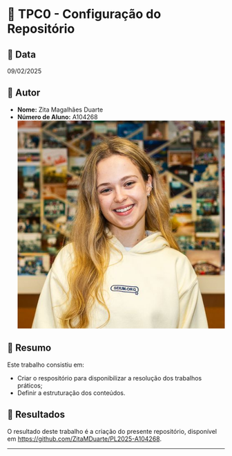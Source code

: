 # 📌 TPC0 - Configuração do Repositório

## 📅 Data
09/02/2025

## 👤 Autor
- ⁠**Nome:** Zita Magalhães Duarte
- **Número de Aluno:** A104268
![Zita Duarte](../zitaduarte.jpeg)

## 📖 Resumo
Este trabalho consistiu em:
- Criar o respositório para disponibilizar a resolução dos trabalhos práticos;
- Definir a estruturação dos conteúdos.

## 📂 Resultados
O resultado deste trabalho é a criação do presente repositório, disponível em https://github.com/ZitaMDuarte/PL2025-A104268.

---
